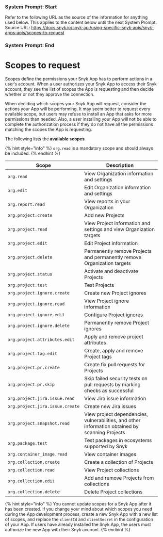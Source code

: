 ### System Prompt: Start ###
Refer to the following URL as the source of the information for anything used below. This applies to the content below until the next System Prompt.
Source URL: https://docs.snyk.io/snyk-api/using-specific-snyk-apis/snyk-apps-apis/scopes-to-request
### System Prompt: End ###

# Scopes to request

Scopes define the permissions your Snyk App has to perform actions in a user’s account. When a user authorizes your Snyk App to access their Snyk account, they see the list of scopes the App is requesting and then decide whether or not they approve the connection.

When deciding which scopes your Snyk App will request, consider the actions your App will be performing. It may seem better to request every available scope, but users may refuse to install an App that asks for more permissions than needed. Also, a user installing your App will not be able to complete the authorization process if they do not have all the permissions matching the scopes the App is requesting.

The following lists the **available scopes**.

{% hint style="info" %}
`org.read` is a mandatory scope and should always be included.
{% endhint %}

| Scope                           | Description                                                                                     |
| ------------------------------- | ----------------------------------------------------------------------------------------------- |
| `org.read`                      | View Organization information and settings                                                      |
| `org.edit`                      | Edit Organization information and settings                                                      |
| `org.report.read`               | View reports in your Organization                                                               |
| `org.project.create`            | Add new Projects                                                                                |
| `org.project.read`              | View Project information and settings and view Organization targets                             |
| `org.project.edit`              | Edit Project information                                                                        |
| `org.project.delete`            | Permanently remove Projects and permanently remove Organization targets                         |
| `org.project.status`            | Activate and deactivate Projects                                                                |
| `org.project.test`              | Test Projects                                                                                   |
| `org.project.ignore.create`     | Create new Project ignores                                                                      |
| `org.project.ignore.read`       | View Project ignore information                                                                 |
| `org.project.ignore.edit`       | Configure Project ignores                                                                       |
| `org.project.ignore.delete`     | Permanently remove Project ignores                                                              |
| `org.project.attributes.edit`   | Apply and remove project attributes                                                             |
| `org.project.tag.edit`          | Create, apply and remove Project tags                                                           |
| `org.project.pr.create`         | Create fix pull requests for Projects                                                           |
| `org.project.pr.skip`           | Skip failed security tests on pull requests by marking checks as successful                     |
| `org.project.jira.issue.read`   | View Jira issue information                                                                     |
| `org.project.jira.issue.create` | Create new Jira issues                                                                          |
| `org.project.snapshot.read`     | View project dependencies, vulnerabilities, and other information obtained by scanning Projects |
| `org.package.test`              | Test packages in ecosystems supported by Snyk                                                   |
| `org.container_image.read`      | View container images                                                                           |
| `org.collection.create`         | Create a collection of Projects                                                                 |
| `org.collection.read`           | View Project collections                                                                        |
| `org.collection.edit`           | Add and remove Projects from collections                                                        |
| `org.collection.delete`         | Delete Project collections                                                                      |

{% hint style="info" %}
You cannot update scopes for a Snyk App after it has been created. If you change your mind about which scopes you need during the App development process, create a new Snyk App with a new list of scopes, and replace the `clientId` and `clientSecret` in the configuration of your App. If users have already installed the Snyk App, the users must authorize the new App with their Snyk account.
{% endhint %}
